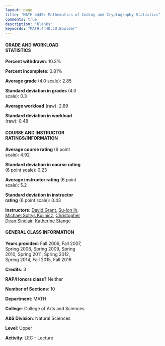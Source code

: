 ```yaml
---
layout: page
title: "MATH 4440: Mathematics of Coding and Cryptography Statistics"
comments: true
description: "blanks"
keywords: "MATH,4440,CU,Boulder"
---
```

<head>
<script src="https://ajax.googleapis.com/ajax/libs/jquery/2.1.3/jquery.min.js"></script>
<script src="https://dl.dropboxusercontent.com/s/pc42nxpaw1ea4o9/highcharts.js?dl=0"></script>
<!-- <script src="../assets/js/highcharts.js"></script> -->
<style type="text/css">@font-face {
	font-family: "Bebas Neue";
	src: url(https://www.filehosting.org/file/details/544349/BebasNeue Regular.otf) format("opentype");
	}
	h1.Bebas { 
		font-family: "Bebas Neue", Verdana, Tahoma;
	}
</style>
</head>
<body>
	<div id="container" style="float: right; width: 45%; height: 88%; margin-left: 2.5%; margin-right: 2.5%;"></div>
	<script language="JavaScript">
		$(document).ready(function() {
		var chart = {type: 'column'};
		var title = {text: 'Grade Distribution'};
		var xAxis = {categories: ['A','B','C','D','F'],crosshair: true};
		var yAxis = {min: 0,title: {text: 'Percentage'}};
		var tooltip = {headerFormat: '<center><b><span style="font-size:20px">{point.key}</span></b></center>',
		               pointFormat: '<td style="padding:0"><b>{point.y:.1f}%</b></td>',
		               footerFormat: '</table>',shared: true,useHTML: true};
		var plotOptions = {column: {pointPadding: 0.0,borderWidth: 0}};  
		var credits = {enabled: false};var series= [{name: 'Percent',data: [32.97,36.87,20.83,3.73,5.59,]}];
		var json = {};
		json.chart = chart;
		json.title = title;
		json.tooltip = tooltip;
		json.xAxis = xAxis;
		json.yAxis = yAxis;  
		json.series = series;
		json.plotOptions = plotOptions;  
		json.credits = credits;
		$('#container').highcharts(json);
	});
	</script>
</body>
			   
#### GRADE AND WORKLOAD STATISTICS

**Percent withdrawn**: 10.3%

**Percent incomplete**: 0.81%

**Average grade** (4.0 scale): 2.85

**Standard deviation in grades** (4.0 scale): 0.3

**Average workload** (raw): 2.89

**Standard deviation in workload** (raw): 0.48

#### COURSE AND INSTRUCTOR RATINGS/INFORMATION

**Average course rating** (6 point scale): 4.92

**Standard deviation in course rating** (6 point scale): 0.23

**Average instructor rating** (6 point scale): 5.2

**Standard deviation in instructor rating** (6 point scale): 0.43

**Instructors**: <a href='../../instructors/David_Grant'>David Grant</a>, <a href='../../instructors/Su-Ion_Ih'>Su-Ion Ih</a>, <a href='../../instructors/Michael_Soltys_Kulinicz'>Michael Soltys Kulinicz</a>, <a href='../../instructors/Christopher_Dean_Sinclair'>Christopher Dean Sinclair</a>, <a href='../../instructors/Katherine_Stange'>Katherine Stange</a>

#### GENERAL CLASS INFORMATION

**Years provided**: Fall 2006, Fall 2007, Spring 2008, Spring 2009, Spring 2010, Spring 2011, Spring 2012, Spring 2014, Fall 2015, Fall 2016

**Credits**: 3

**RAP/Honors class?** Neither

**Number of Sections**: 10

**Department**: MATH

**College**: College of Arts and Sciences

**A&S Division**: Natural Sciences

**Level**: Upper

**Activity**: LEC - Lecture
